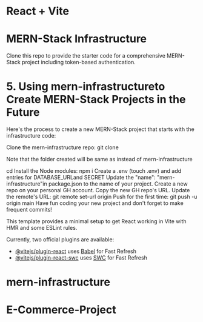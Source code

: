 # React + Vite

# MERN-Stack Infrastructure

Clone this repo to provide the starter code for a comprehensive MERN-Stack project including token-based authentication.


# 5. Using mern-infrastructureto Create MERN-Stack Projects in the Future

Here's the process to create a new MERN-Stack project that starts with the infrastructure code:

Clone the mern-infrastructure repo: git clone <url of mern-infrastructure> <name-of-project>

Note that the folder created will be same as <name-of-project>instead of mern-infrastructure

cd <name-of-project>
Install the Node modules: npm i
Create a .env (touch .env) and add entries for DATABASE_URLand SECRET
Update the "name": "mern-infrastructure"in package.json to the name of your project.
Create a new repo on your personal GH account.
Copy the new GH repo's URL.
Update the remote's URL: git remote set-url origin <paste the copied GH url>
Push for the first time: git push -u origin main
Have fun coding your new project and don't forget to make frequent commits!




This template provides a minimal setup to get React working in Vite with HMR and some ESLint rules.

Currently, two official plugins are available:

- [@vitejs/plugin-react](https://github.com/vitejs/vite-plugin-react/blob/main/packages/plugin-react/README.md) uses [Babel](https://babeljs.io/) for Fast Refresh
- [@vitejs/plugin-react-swc](https://github.com/vitejs/vite-plugin-react-swc) uses [SWC](https://swc.rs/) for Fast Refresh
# mern-infrastructure
# E-Commerce-Project
